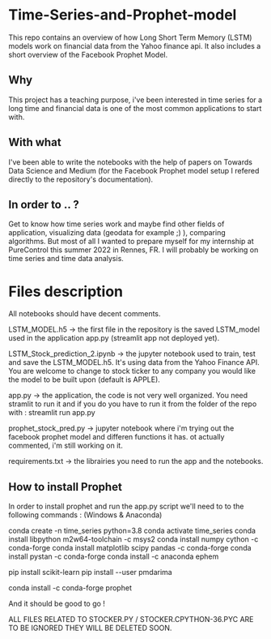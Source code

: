 # Time-Series-and-Prophet-model
This repo contains an overview of how Long Short Term Memory (LSTM) models work on financial data from the Yahoo finance api. It also includes a short overview of the Facebook Prophet Model.

## Why 
This project has a teaching purpose, i've been interested in time series for a long time and financial data is one of the most common applications to start with.

## With what
I've been able to write the notebooks with the help of papers on Towards Data Science and Medium (for the Facebook Prophet model setup I refered directly to the repository's documentation).

## In order to .. ?
Get to know how time series work and maybe find other fields of application, visualizing data (geodata for example ;) ), comparing algorithms. But most of all I wanted to prepare myself for my internship at PureControl this summer 2022 in Rennes, FR. I will probably be working on time series and time data analysis.

# Files description
All notebooks should have decent comments.

LSTM_MODEL.h5 -> the first file in the repository is the saved LSTM_model used in the application app.py (streamlit app not deployed yet).

LSTM_Stock_prediction_2.ipynb -> the jupyter notebook used to train, test and save the LSTM_MODEL.h5. It's using data from the Yahoo Finance API. You are welcome to change to stock ticker to any company you would like the model to be built upon (default is APPLE).

app.py -> the application, the code is not very well organized. You need stramlit to run it and if you do you have to run it from the folder of the repo with : streamlit run app.py

prophet_stock_pred.py -> jupyter notebook where i'm trying out the facebook prophet model and differen functions it has. ot actually commented, i'm still working on it.

requirements.txt -> the librairies you need to run the app and the notebooks.

## How to install Prophet 
In order to install prophet and run the app.py script we'll need to to the following commands : (Windows & Anaconda)

conda create -n time_series python=3.8
conda activate time_series
conda install libpython m2w64-toolchain -c msys2
conda install numpy cython -c conda-forge
conda install matplotlib scipy pandas -c conda-forge
conda install pystan -c conda-forge
conda install -c anaconda ephem

pip install scikit-learn
pip install --user pmdarima

conda install -c conda-forge prophet

And it should be good to go !

ALL FILES RELATED TO STOCKER.PY / STOCKER.CPYTHON-36.PYC ARE TO BE IGNORED THEY WILL BE DELETED SOON.
